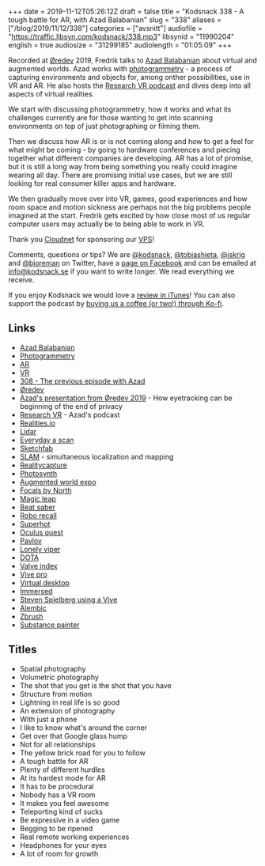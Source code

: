 +++
date = 2019-11-12T05:26:12Z
draft = false
title = "Kodsnack 338 - A tough battle for AR, with Azad Balabanian"
slug = "338"
aliases = ["/blog/2019/11/12/338"]
categories = ["avsnitt"]
audiofile = "https://traffic.libsyn.com/kodsnack/338.mp3"
libsynid = "11990204"
english = true
audiosize = "31299185"
audiolength = "01:05:09"
+++

Recorded at [Øredev](https://oredev.org/) 2019, Fredrik talks to [Azad Balabanian](http://azadux.com/) about virtual and augmented worlds. Azad works with [photogrammetry](https://en.wikipedia.org/wiki/Photogrammetry) - a process of capturing environments and objects for, among onther possibilities, use in VR and AR. He also hosts the [Research VR podcast](https://researchvr.podigee.io/) and dives deep into all aspects of virtual realities.

We start with discussing photogrammetry, how it works and what its challenges currently are for those wanting to get into scanning environments on top of just photographing or filming them.

Then we discuss how AR is or is not coming along and how to get a feel for what might be coming - by going to hardware conferences and piecing together what different companies are developing. AR has a lot of promise, but it is still a long way from being something you really could imagine wearing all day. There are promising initial use cases, but we are still looking for real consumer killer apps and hardware.

We then gradually move over into VR, games, good experiences and how room space and motion sickness are perhaps not the big problems people imagined at the start. Fredrik gets excited by how close most of us regular computer users may actually be to being able to work in VR.

Thank you [Cloudnet](http://www.cloudnet.se) for sponsoring our [VPS](http://en.wikipedia.org/wiki/Virtual_private_server)!

Comments, questions or tips? We are [@kodsnack](https://www.twitter.com/kodsnack), [@tobiashieta](https://www.twitter.com/tobiashieta), [@iskrig](https://www.twitter.com/iskrig) and [@bjoreman](https://www.twitter.com/bjoreman) on Twitter, have a [page on Facebook](https://www.facebook.com/kodsnack) and can be emailed at [info@kodsnack.se](mailto:info@kodsnack.se) if you want to write longer. We read everything we receive.

If you enjoy Kodsnack we would love a [review in iTunes](http://itunes.apple.com/se/podcast/kodsnack/id561631498?l=en)! You can also support the podcast by <a href="https://ko-fi.com/kodsnack" rel="payment">buying us a coffee (or two!) through Ko-fi</a>.

## Links ##
* [Azad Balabanian](http://azadux.com/)
* [Photogrammetry](https://en.wikipedia.org/wiki/Photogrammetry)
* [AR](https://en.wikipedia.org/wiki/Augmented_reality)
* [VR](https://en.wikipedia.org/wiki/Virtual_reality)
* [308 - The previous episode with Azad](https://kodsnack.se/308/)
* [Øredev](https://oredev.org/)
* [Azad's presentation from Øredev 2019](https://vimeo.com/371748069) - How eyetracking can be beginning of the end of privacy 
* [Research VR](https://researchvr.podigee.io/) - Azad's podcast
* [Realities.io](https://www.realities.io/)
* [Lidar](https://en.wikipedia.org/wiki/Lidar)
* [Everyday a scan](http://azadux.com/everydayascan)
* [Sketchfab](https://sketchfab.com/)
* [SLAM](https://en.wikipedia.org/wiki/Simultaneous_localization_and_mapping) - simultaneous localization and mapping
* [Realitycapture](https://en.wikipedia.org/wiki/RealityCapture)
* [Photosynth](https://en.wikipedia.org/wiki/Photosynth)
* [Augmented world expo](https://www.awexr.com/about_awe)
* [Focals by North](https://www.bynorth.com/focals)
* [Magic leap](https://en.wikipedia.org/wiki/Magic_Leap)
* [Beat saber](https://en.wikipedia.org/wiki/Beat_Saber)
* [Robo recall](https://en.wikipedia.org/wiki/Robo_Recall)
* [Superhot](https://en.wikipedia.org/wiki/Superhot)
* [Oculus quest](https://en.wikipedia.org/wiki/Oculus_Quest)
* [Pavlov](http://wiki.pavlov-vr.com/index.php?title=Main_Page)
* [Lonely viper](https://www.youtube.com/channel/UCNwF6rKhKBXsnND7fkxQZVw)
* [DOTA](https://en.wikipedia.org/wiki/Defense_of_the_Ancients)
* [Valve index](https://en.wikipedia.org/wiki/Valve_Index)
* [Vive pro](https://en.wikipedia.org/wiki/HTC_Vive#Vive_Pro)
* [Virtual desktop](https://www.vrdesktop.net/)
* [Immersed](https://immersedvr.com/)
* [Steven Spielberg using a Vive](https://www.youtube.com/watch?v=trUexo_Tvkg)
* [Alembic](https://en.wikipedia.org/wiki/Alembic_%28computer_graphics%29)
* [Zbrush](https://pixologic.com/)
* [Substance painter](https://www.substance3d.com/products/substance-painter/)

## Titles ##
* Spatial photography
* Volumetric photography
* The shot that you get is the shot that you have
* Structure from motion
* Lightning in real life is so good
* An extension of photography
* With just a phone
* I like to know what's around the corner
* Get over that Google glass hump
* Not for all relationships
* The yellow brick road for you to follow
* A tough battle for AR
* Plenty of different hurdles
* At its hardest mode for AR
* It has to be procedural
* Nobody has a VR room
* It makes you feel awesome
* Teleporting kind of sucks
* Be expressive in a video game
* Begging to be ripened
* Real remote working experiences
* Headphones for your eyes
* A lot of room for growth